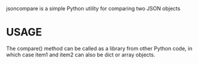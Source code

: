 jsoncompare is a simple Python utility for comparing two JSON objects

# USAGE

The compare() method can be called as a library from other Python code, in which case item1 and item2 can also be dict or array objects.
